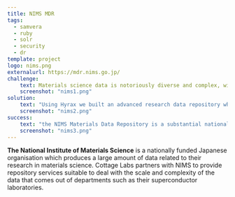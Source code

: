 ```yaml
---
title: NIMS MDR
tags:
  - samvera
  - ruby
  - solr
  - security
  - dr
template: project
logo: nims.png
externalurl: https://mdr.nims.go.jp/
challenge:
    text: Materials science data is notoriously diverse and complex, with data coming from a number of machines in a number of formats.  NIMS wanted to build a digital repository to make their research available, and to describe it in sufficient detail to give it value for reuse.
    screenshot: "nims1.png"
solution:
    text: "Using Hyrax we built an advanced research data repository which supported the large and complex data models required to represent the data being archived. We also worked with materials science vocabularies to enhance discovery, and we integrated with a variety of internal systems including persistent identification systems and authentication. We continue to partner with NIMS to provide ongoing support and development to this critical platform."
    screenshot: "nims2.png"
success:
    text: "the NIMS Materials Data Repository is a substantial national-level archive of cutting edge research data, and forms the backbone of a number of further projects looking to extract the most value from the contents."
    screenshot: "nims3.png"
---
```


**The National Institute of Materials Science** is a nationally funded Japanese organisation which produces a large amount of data related to their research in materials science.  Cottage Labs partners with NIMS to provide repository services suitable to deal with the scale and complexity of the data that comes out of departments such as their superconductor laboratories.